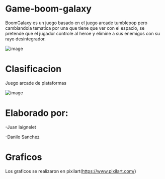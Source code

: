 # Game-boom-galaxy
BoomGalaxy es un juego basado en el juego arcade tumblepop pero cambiandola tematica por una que tiene que ver con el espacio, se pretende que el jugador controle al heroe y elimine a sus enemigos con su rayo desintegrador.

![image](https://user-images.githubusercontent.com/89653251/136491816-61748d26-1e06-4bca-a28c-e29666b756d7.png)




# Clasificacion
Juego arcade de plataformas

![image](https://user-images.githubusercontent.com/89653251/136489860-dd84e1c6-1b63-4352-bcf4-9ad8a6895c98.png) 

# Elaborado por:
-Juan laignelet

-Danilo Sanchez

# Graficos
Los graficos se realizaron en pixilart(https://www.pixilart.com/)
